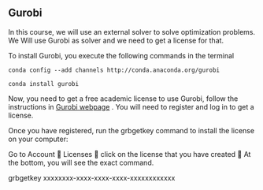 ## Gurobi


In this course, we will use an external solver to solve optimization problems. We Will use Gurobi as solver and we need to get a license for that. 

To install Gurobi, you execute the following commands in the terminal

	conda config --add channels http://conda.anaconda.org/gurobi

	conda install gurobi


Now, you need to get a free academic license to use Gurobi, follow the instructions in [Gurobi webpage](https://www.gurobi.com/downloads/free-academic-license/ ) . You will need to register and log in to get a license.

Once you have registered, run the grbgetkey command to install the license on your computer:

Go to Account  Licenses   click on the license that you have created  At the bottom, you will see the exact command.

grbgetkey xxxxxxxx-xxxx-xxxx-xxxx-xxxxxxxxxxxx


